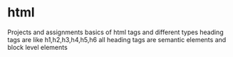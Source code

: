 # html
Projects and assignments
basics of html tags and different types
heading tags are like h1,h2,h3,h4,h5,h6 
all heading tags are semantic elements and block level elements